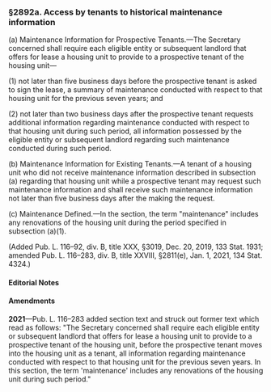 ### §2892a. Access by tenants to historical maintenance information ###

(a) Maintenance Information for Prospective Tenants.—The Secretary concerned shall require each eligible entity or subsequent landlord that offers for lease a housing unit to provide to a prospective tenant of the housing unit—

(1) not later than five business days before the prospective tenant is asked to sign the lease, a summary of maintenance conducted with respect to that housing unit for the previous seven years; and

(2) not later than two business days after the prospective tenant requests additional information regarding maintenance conducted with respect to that housing unit during such period, all information possessed by the eligible entity or subsequent landlord regarding such maintenance conducted during such period.

(b) Maintenance Information for Existing Tenants.—A tenant of a housing unit who did not receive maintenance information described in subsection (a) regarding that housing unit while a prospective tenant may request such maintenance information and shall receive such maintenance information not later than five business days after the making the request.

(c) Maintenance Defined.—In the section, the term "maintenance" includes any renovations of the housing unit during the period specified in subsection (a)(1).

(Added Pub. L. 116–92, div. B, title XXX, §3019, Dec. 20, 2019, 133 Stat. 1931; amended Pub. L. 116–283, div. B, title XXVIII, §2811(e), Jan. 1, 2021, 134 Stat. 4324.)

#### **Editorial Notes** ####

#### Amendments ####

**2021**—Pub. L. 116–283 added section text and struck out former text which read as follows: "The Secretary concerned shall require each eligible entity or subsequent landlord that offers for lease a housing unit to provide to a prospective tenant of the housing unit, before the prospective tenant moves into the housing unit as a tenant, all information regarding maintenance conducted with respect to that housing unit for the previous seven years. In this section, the term 'maintenance' includes any renovations of the housing unit during such period."